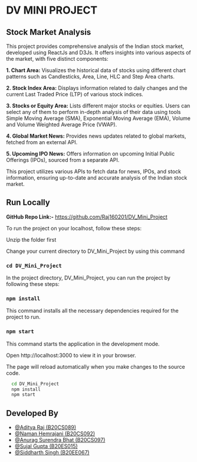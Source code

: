 
# DV MINI PROJECT


## Stock Market Analysis

This project provides comprehensive analysis of the Indian stock market, developed using ReactJs and D3Js. It offers insights into various aspects of the market, with five distinct components:

**1. Chart Area:** Visualizes the historical data of stocks using different chart patterns such as Candlesticks, Area, Line, HLC and Step Area charts.

**2. Stock Index Area:** Displays information related to daily changes and the current Last Traded Price (LTP) of various stock indices.

**3. Stocks or Equity Area:** Lists different major stocks or equities. Users can select any of them to perform in-depth analysis of their data using tools Simple Moving Average (SMA), Exponential Moving Average (EMA), Volume and Volume Weighted Average Price (VWAP).

**4. Global Market News:** Provides news updates related to global markets, fetched from an external API.

**5. Upcoming IPO News:** Offers information on upcoming Initial Public Offerings (IPOs), sourced from a separate API.

This project utilizes various APIs to fetch data for news, IPOs, and stock information, ensuring up-to-date and accurate analysis of the Indian stock market.

## Run Locally
    
**GitHub Repo Link:-** https://github.com/Raj160201/DV_Mini_Project


To run the project on your localhost, follow these steps:

Unzip the folder first

Change your current directory to DV_Mini_Project by using this command

### `cd DV_Mini_Project`

In the project directory, DV_Mini_Project, you can run the project by following these steps:

### `npm install`

This command installs all the necessary dependencies required for the project to run.

### `npm start`

This command starts the application in the development mode.

Open http://localhost:3000 to view it in your browser.

The page will reload automatically when you make changes to the source code.

```bash
  cd DV_Mini_Project
  npm install
  npm start
```

## Developed By

- [@Aditya Raj (B20CS089)](https://github.com/Raj160201)
- [@Naman Hemrajani (B20CS092)](https://github.com/NamanHH99)
- [@Anurag Surendra Bhat (B20CS097)](https://github.com/faze-geek)
- [@Sujal Gupta (B20ES015)](https://github.com/Sujal78)
- [@Siddharth Singh (B20EE067)](https://github.com/ssiddharth27)